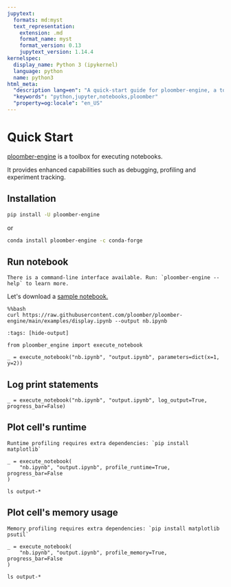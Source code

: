 ```yaml
---
jupytext:
  formats: md:myst
  text_representation:
    extension: .md
    format_name: myst
    format_version: 0.13
    jupytext_version: 1.14.4
kernelspec:
  display_name: Python 3 (ipykernel)
  language: python
  name: python3
html_meta:
  "description lang=en": "A quick-start guide for ploomber-engine, a toolbox for exeuting jupyter notebooks"
  "keywords": "python,jupyter,notebooks,ploomber"
  "property=og:locale": "en_US"
---
```


# Quick Start

[ploomber-engine](https://github.com/ploomber/ploomber-engine) is a toolbox for executing notebooks.

It provides enhanced capabilities such as debugging, profiling and experiment tracking.

## Installation

```bash
pip install -U ploomber-engine
```

or

```bash
conda install ploomber-engine -c conda-forge
```

## Run notebook

```{tip}
There is a command-line interface available. Run: `ploomber-engine --help` to learn more.
```

Let's download a [sample notebook.](https://github.com/ploomber/ploomber-engine/blob/main/examples/display.ipynb)

```{code-cell} ipython3
%%bash
curl https://raw.githubusercontent.com/ploomber/ploomber-engine/main/examples/display.ipynb --output nb.ipynb
```

```{code-cell} ipython3
:tags: [hide-output]

from ploomber_engine import execute_notebook

_ = execute_notebook("nb.ipynb", "output.ipynb", parameters=dict(x=1, y=2))
```

## Log print statements

```{code-cell} ipython3
_ = execute_notebook("nb.ipynb", "output.ipynb", log_output=True, progress_bar=False)
```

## Plot cell's runtime

```{note}
Runtime profiling requires extra dependencies: `pip install matplotlib`
```

```{code-cell} ipython3
_ = execute_notebook(
    "nb.ipynb", "output.ipynb", profile_runtime=True, progress_bar=False
)
```

```{code-cell} ipython3
ls output-*
```

## Plot cell's memory usage

```{note}
Memory profiling requires extra dependencies: `pip install matplotlib psutil`
```

```{code-cell} ipython3
_ = execute_notebook(
    "nb.ipynb", "output.ipynb", profile_memory=True, progress_bar=False
)
```

```{code-cell} ipython3
ls output-*
```
